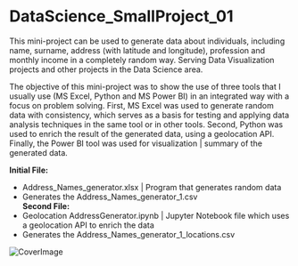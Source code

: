 # DataScience_SmallProject_01
This mini-project can be used to generate data about individuals, including name, surname, address (with latitude and longitude), profession and monthly income in a completely random way. Serving Data Visualization projects and other projects in the Data Science area. 

The objective of this mini-project was to show the use of three tools that I usually use (MS Excel, Python and MS Power BI) in an integrated way with a focus on problem solving. First, MS Excel was used to generate random data with consistency, which serves as a basis for testing and applying data analysis techniques in the same tool or in other tools. Second, Python was used to enrich the result of the generated data, using a geolocation API. Finally, the Power BI tool was used for visualization | summary of the generated data.

**Initial File:**
  - Address_Names_generator.xlsx | Program that generates random data  
  - Generates the Address_Names_generator_1.csv  
**Second File:**    
  - Geolocation AddressGenerator.ipynb | Jupyter Notebook file which uses a geolocation API to enrich the data  
  - Generates the Address_Names_generator_1_locations.csv


![CoverImage](https://user-images.githubusercontent.com/10830272/155902320-de6bbfa2-581d-4d13-b3e6-c142bd38948b.png)
